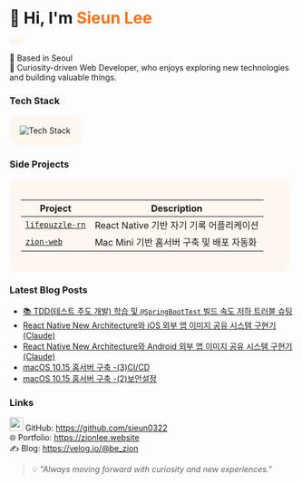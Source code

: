 <div>

<br/>

# 👋 Hi, I'm <span style="color:#f97316;"><b>Sieun Lee</b></span>  

<span style="display:inline-block; background:#fef7f0; color:#f97316; padding:6px 12px; border-radius:12px; font-weight:600; font-size:14px;">

</span>

📍 Based in Seoul  
🚀 Curiosity-driven Web Developer, who enjoys exploring new technologies and building valuable things.



### Tech Stack
<div style="background:#fef7f0; padding:18px; border-radius:12px; display:inline-block;">
  <img src="https://skillicons.dev/icons?i=java,spring,,react,ts,js,,docker,git" alt="Tech Stack" />
</div>



### Side Projects

<div style="text-align:left; display:inline-block; background:#fef7f0; padding:20px; border-radius:12px; width:90%; max-width:600px;">

| Project | Description |
|---------|------------|
| [`lifepuzzle-rn`](https://github.com/itmca/lifepuzzle-rn) | React Native 기반 자기 기록 어플리케이션 |
| [`zion-web`](https://github.com/sieun0322/zion-web) | Mac Mini 기반 홈서버 구축 및 배포 자동화 |



</div>


<!--
### GitHub Stats
<div style="background:#fef7f0; padding:20px; border-radius:12px; display:inline-block;">
  <img src="https://github-readme-stats.vercel.app/api?username=sieun0322&show_icons=true&hide_title=true&title_color=f97316&icon_color=f97316&text_color=000&bg_color=fef7f0&hide_border=true" />
</div>
-->


### Latest Blog Posts  
<!-- LATEST_BLOG_POSTS:START -->
- [📚 TDD&lpar;테스트 주도 개발&rpar; 학습 및 `@SpringBootTest` 빌드 속도 저하 트러블 슈팅](https://velog.io/@be_zion/TDD%ED%85%8C%EC%8A%A4%ED%8A%B8-%EC%A3%BC%EB%8F%84-%EA%B0%9C%EB%B0%9C-%ED%95%99%EC%8A%B5-%EB%B0%8F-SpringBootTest-%EB%B9%8C%EB%93%9C-%EC%86%8D%EB%8F%84-%EC%A0%80%ED%95%98-%ED%8A%B8%EB%9F%AC%EB%B8%94-%EC%8A%88%ED%8C%85)
- [React Native New Architecture와 iOS 외부 앱 이미지 공유 시스템 구현기&lpar;Claude&rpar;](https://velog.io/@be_zion/React-Native-New-Architecture%EC%99%80-iOS-%EC%99%B8%EB%B6%80-%EC%95%B1-%EC%9D%B4%EB%AF%B8%EC%A7%80-%EA%B3%B5%EC%9C%A0-%EC%8B%9C%EC%8A%A4%ED%85%9C-%EA%B5%AC%ED%98%84%EA%B8%B0Claude)
- [React Native New Architecture와 Android 외부 앱 이미지 공유 시스템 구현기&lpar;Claude&rpar;](https://velog.io/@be_zion/React-Native-New-Architecture%EC%99%80-%EC%99%B8%EB%B6%80-%EC%95%B1-%EC%9D%B4%EB%AF%B8%EC%A7%80-%EA%B3%B5%EC%9C%A0-%EC%8B%9C%EC%8A%A4%ED%85%9C-%EA%B5%AC%ED%98%84%EA%B8%B0Claude)
- [macOS 10.15 홈서버 구축 -&lpar;3&rpar;CI/CD](https://velog.io/@be_zion/macOS-10.15-%ED%99%88%EC%84%9C%EB%B2%84-%EA%B5%AC%EC%B6%95-4CICD)
- [macOS 10.15 홈서버 구축 -&lpar;2&rpar;보안설정](https://velog.io/@be_zion/macOS-10.15-%ED%99%88%EC%84%9C%EB%B2%84-%EA%B5%AC%EC%B6%95-2%EB%B3%B4%EC%95%88%EC%84%A4%EC%A0%95)
<!-- LATEST_BLOG_POSTS:END -->

### Links  
<img src="https://skillicons.dev/icons?i=github" width="24" /> GitHub: https://github.com/sieun0322  
🌐 Portfolio: https://zionlee.website  
✍️ Blog: https://velog.io/@be_zion  



> 💡 *"Always moving forward with curiosity and new experiences."*  

</div>

